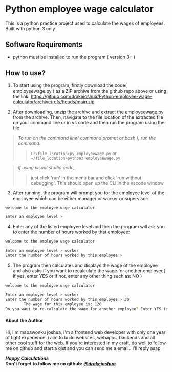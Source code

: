 # Python employee wage calculator

This is a python practice project used to calculate the wages of employees. Built with python 3 only

## Software Requirements
- python must be installed to run the program ( version 3+ )

## How to use?
1. To start using the program, firstly download the code( employeewage.py ) as a ZIP archive from the github repo above or using the link: https://github.com/drakejoshua/Python-employee-wage-calculator/archive/refs/heads/main.zip

2. After downloading, unzip the archive and extract the employeewage.py from the archive. Then, navigate to the file location of the extracted file on your command line or in vs code and then run the program using the file

> *To run on the command line( command prompt or bash ), run the command:*
>> `C:\file_location>py employeewage.py`
>> or
>> `~/file_location>python3 employeewage.py`

> *if using visual studio code,*
>> just click 'run' in the menu bar and click 'run without debugging'. This should open up the CLI in the vscode window

3. After running, the program will prompt you for the employee level of the employee which can be either manager or worker or supervisor:

``` bash
welcome to the employee wage calculator

Enter an employee level >
```

4. Enter any of the listed employee level and then the program will ask you to enter the number of hours worked by that employee:

``` bash
welcome to the employee wage calculator

Enter an employee level > worker
Enter the number of hours worked by this employee >
```

5. The program then calculates and displays the wage of the employee and also asks if you want to recalculate the wage for another employee( if yes, enter YES or if not, enter any other thing such as: NO )

``` bash
welcome to the employee wage calculator

Enter an employee level > worker
Enter the number of hours worked by this employee > 30
        The wage for this employee is: 120
Do you want to re-calculate the wage for another employee? Enter YES to calculate >
```

#### About the Author
Hi, i'm mabawonku joshua, i'm a frontend web developer with only one year of tight experience. i aim to build websites, webapps, backends and all other cool stuff for the web. If you're interested in my craft, do well to follow me on github and start a gist and you can send me a email.. i'll reply asap

***Happy Calculations*** <br> **Don't forget to follow me on github:** ***[@drakejoshua](https://github.com/user/drakejoshua)***